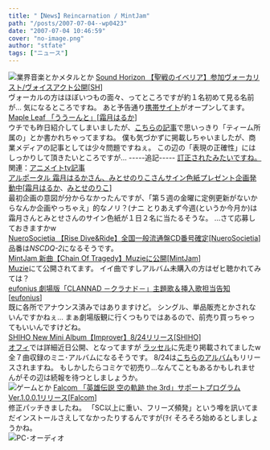 ```yaml
---
title: "【News】Reincarnation / MintJam"
path: "/posts/2007-07-04--wp0423"
date: "2007-07-04 10:46:59"
cover: "no-image.png"
author: "stfate"
tags: ["ニュース"]
---
```


<style type="text/css">
<!--
p {white-space: pre-wrap};
-->
</style>

<img src="http://stfate.net/img/category1.jpg" alt="業界音楽とかメタルとか">
<a class="topics" href="http://www.soundhorizon.com/" target="_blank">Sound Horizon 【聖戦のイベリア】参加ヴォーカリスト/ヴォイスアクト公開</a><span class="junre">[<a href="http://sound-horizon.net/" target="_blank">SH</a>]</span>
<div class="news">ヴォーカルの方はほぼいつもの面々、ってところですが約１名初めて見る名前が…
気になるところですね。
あと予告通り<a href="http://www.soundhorizon.com/mbl/" target="_blank">携帯サイト</a>がオープンしてます。</div>
<a class="topics" href="http://shimotsukin.jugem.jp/?eid=58" target="_blank">Maple Leaf 「ううーんと」</a><span class="junre">[<a href="http://shimotsukin.com/" target="_blank">霜月はるか</a>]</span>
<div class="news">ウチでも昨日紹介してしまいましたが、<a href="http://www.dengekionline.com/data/news/2007/7/3/b677d7abd3f0761b5055590fc512a27f.html" target="_blank">こちらの記事</a>で思いっきり「ティーム所属の」とか書かれちゃってますね。
僕も気づかずに掲載しちゃいましたが、商業メディアの記事としては少々問題ですねぇ。
この辺の「表現の正確性」にはしっかりして頂きたいところですが…
-----追記-----
<a href="http://www.dengekionline.com/data/news/2007/7/3/b677d7abd3f0761b5055590fc512a27f.html" target="_blank">訂正されたみたいですね。</a>
関連：<a href="http://www.animate.tv/nf/detail.php?id=0000001715" target="_blank">アニメイトtv記事</a></div>
<a class="topics" href="http://ar-tonelico.jp/" target="_blank">アルポータル 霜月はるかさん、みとせのりこさんサイン色紙プレゼント企画発動中</a><span class="junre">[<a href="http://shimotsukin.com/" target="_blank">霜月はるか</a>、<a href="http://www.snowblanc.net/" target="_blank">みとせのりこ</a>]</span>
<div class="news">最初企画の意図が分からなかったんですが、「第５週の金曜に定例更新がないからなんか企画やっちゃえ」的なノリ？(ナニ
とりあえず今週(というか今月か)は霜月さんとみとせさんのサイン色紙が１日２名に当たるそうな。
…さて応募しておきますかw</div>
<a class="topics" href="http://nuerosocietia.com/" target="_blank">NueroSocietia 【Rise Dive&Ride】全国一般流通盤CD番号確定</a><span class="junre">[<a href="http://nuerosocietia.com/" target="_blank">NueroSocietia</a>]</span>
<div class="news">品番は<em>NSCDQ-2</em>になるそうです。</div>
<a class="topics" href="http://www.mintjam.net/" target="_blank">MintJam 新曲【Chain Of Tragedy】Muzieに公開</a><span class="junre">[<a href="http://www.mintjam.net/" target="_blank">MintJam</a>]</span>
<div class="news"><a href="http://www.muzie.co.jp/cgi-bin/artist.cgi?id=a011858" target="_blank">Muzie</a>にて公開されてます。
イイ曲ですしアルバム未購入の方はゼヒ聴かれてみては？</div>
<a class="topics" href="http://eufonius.net/" target="_blank">eufonius 劇場版「CLANNAD －クラナド－」主題歌＆挿入歌担当告知</a><span class="junre">[<a href="http://eufonius.net/" target="_blank">eufonius</a>]</span>
<div class="news">既に各所でアナウンス済みではありますけど。
シングル、単品販売とかされないんですかねぇ…
まぁ劇場版観に行くつもりではあるので、前売り買っちゃってもいいんですけどね。</div>
<a class="topics" href="http://www.russel.co.jp/hp/newrelease/newrelease_cd.html" target="_blank">SHIHO New Mini Album【Improver】8/24リリース</a><span class="junre">[<a href="http://shihoblog.staravid.com/" target="_blank">SHIHO</a>]</span>
<div class="news"><a href="http://www.staravid.com/" target="_blank">オフィ</a>では詳細近日公開、となってますが
<a href="http://www.russel.co.jp/" target="_blank">ラッセル</a>に先走り掲載されてましたw
全７曲収録のミニ･アルバムになるそうです。
8/24は<a href="http://www.marbleskyrecords.com/magicchannel/" target="_blank">こちらのアルバム</a>もリリースされますね。
もしかしたらコミケで初売り…なんてこともあるかもしれませんがその辺は続報を待つとしましょうか。</div>
<img src="http://stfate.net/img/category2.jpg" alt="ゲームとか">
<a class="topics" href="http://www.falcom.co.jp/sora_3rd/" target="_blank">Falcom 「英雄伝説 空の軌跡 the 3rd」サポートプログラムVer.1.0.0.1リリース</a><span class="junre">[<a href="http://www.falcom.co.jp/" target="_blank">Falcom</a>]</span>
<div class="news">修正パッチきましたね。
「SC以上に重い、フリーズ頻発」という噂を訊いてまだインストールさえしてなかったりするんですが(ｦｲ
そろそろ始めるとしましょうかね。</div>
<img src="http://stfate.net/img/category3.jpg" alt="PC･オーディオ">
